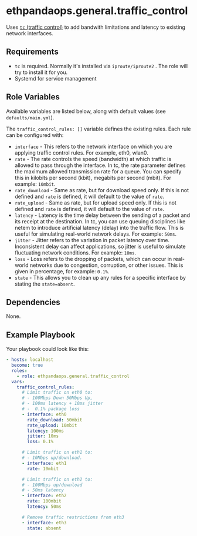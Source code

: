 # ethpandaops.general.traffic_control


Uses [`tc` (traffic control)](https://man7.org/linux/man-pages/man8/tc.8.html) to add bandwith limitations and latency to existing network interfaces.

## Requirements

- `tc` is required. Normally it's installed via `iproute/iproute2` . The role will try to install it for you.
- Systemd for service management

## Role Variables
Available variables are listed below, along with default values (see `defaults/main.yml`).

The `traffic_control_rules: []` variable defines the existing rules. Each rule can be configured with:

- `interface` - This refers to the network interface on which you are applying traffic control rules. For example, eth0, wlan0.
- `rate` - The rate controls the speed (bandwidth) at which traffic is allowed to pass through the interface. In tc, the rate parameter defines the maximum allowed transmission rate for a queue. You can specify this in kilobits per second (kbit), megabits per second (mbit). For example: `10mbit`.
- `rate_download` - Same as rate, but for download speed only. If this is not defined and `rate` is defined, it will default to the value of `rate`.
- `rate_upload` - Same as rate, but for upload speed only. If this is not defined and `rate` is defined, it will default to the value of `rate`.
- `latency` - Latency is the time delay between the sending of a packet and its receipt at the destination. In tc, you can use queuing disciplines like netem to introduce artificial latency (delay) into the traffic flow. This is useful for simulating real-world network delays. For example: `50ms`.
- `jitter` - Jitter refers to the variation in packet latency over time. Inconsistent delay can affect applications, so jitter is useful to simulate fluctuating network conditions. For example: `10ms`.
- `loss` - Loss refers to the dropping of packets, which can occur in real-world networks due to congestion, corruption, or other issues. This is given in percentage, for example: `0.1%`.
- `state` - This allows you to clean up any rules for a specific interface by stating the `state=absent`.




## Dependencies

None.

## Example Playbook

Your playbook could look like this:

```yaml
- hosts: localhost
  become: true
  roles:
    - role: ethpandaops.general.traffic_control
  vars:
    traffic_control_rules:
      # Limit traffic on eth0 to:
      # - 100Mbps Down 50Mbps Up,
      # - 100ms latency + 10ms jitter
      # -  0.1% package loss
      - interface: eth0
        rate_download: 50mbit
        rate_upload: 10mbit
        latency: 100ms
        jitter: 10ms
        loss: 0.1%

      # Limit traffic on eth1 to:
      # - 10Mbps up/download.
      - interface: eth1
        rate: 10mbit

      # Limit traffic on eth2 to:
      # - 100Mbps up/download
      # - 50ms latency
      - interface: eth2
        rate: 100mbit
        latency: 50ms

      # Remove traffic restrictions from eth3
      - interface: eth3
        state: absent
```
